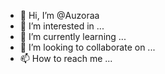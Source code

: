 - 👋 Hi, I’m @Auzoraa
- 👀 I’m interested in ...
- 🌱 I’m currently learning ...
- 💞️ I’m looking to collaborate on ...
- 📫 How to reach me ...

<!---
Auzoraa/Auzoraa is a ✨ special ✨ repository because its `README.md` (this file) appears on your GitHub profile.
You can click the Preview link to take a look at your changes.
--->
